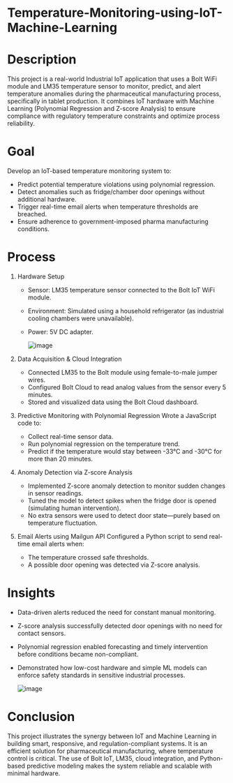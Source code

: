 # Temperature-Monitoring-using-IoT-Machine-Learning
# Description
This project is a real-world Industrial IoT application that uses a Bolt WiFi module and LM35 temperature sensor to monitor, predict, and alert temperature anomalies during the pharmaceutical manufacturing process, specifically in tablet production. It combines IoT hardware with Machine Learning (Polynomial Regression and Z-score Analysis) to ensure compliance with regulatory temperature constraints and optimize process reliability.
# Goal
Develop an IoT-based temperature monitoring system to:
- Predict potential temperature violations using polynomial regression.
- Detect anomalies such as fridge/chamber door openings without additional hardware.
- Trigger real-time email alerts when temperature thresholds are breached.
- Ensure adherence to government-imposed pharma manufacturing conditions.
# Process
1. Hardware Setup
   - Sensor: LM35 temperature sensor connected to the Bolt IoT WiFi module.
   - Environment: Simulated using a household refrigerator (as industrial cooling chambers were unavailable).
   - Power: 5V DC adapter.
  
     ![image](https://github.com/user-attachments/assets/4a1ffed3-1560-4999-b05c-6fb0f0903320)

2. Data Acquisition & Cloud Integration
   - Connected LM35 to the Bolt module using female-to-male jumper wires.
   - Configured Bolt Cloud to read analog values from the sensor every 5 minutes.
   - Stored and visualized data using the Bolt Cloud dashboard. 
3. Predictive Monitoring with Polynomial Regression
   Wrote a JavaScript code to:
   - Collect real-time sensor data.
   - Run polynomial regression on the temperature trend.
   - Predict if the temperature would stay between -33°C and -30°C for more than 20 minutes.
4. Anomaly Detection via Z-score Analysis
   - Implemented Z-score anomaly detection to monitor sudden changes in sensor readings.
   - Tuned the model to detect spikes when the fridge door is opened (simulating human intervention).
   - No extra sensors were used to detect door state—purely based on temperature fluctuation.
5. Email Alerts using Mailgun API
   Configured a Python script to send real-time email alerts when:
   - The temperature crossed safe thresholds.
   - A possible door opening was detected via Z-score analysis.
# Insights
- Data-driven alerts reduced the need for constant manual monitoring.
- Z-score analysis successfully detected door openings with no need for contact sensors.
- Polynomial regression enabled forecasting and timely intervention before conditions became non-compliant.
- Demonstrated how low-cost hardware and simple ML models can enforce safety standards in sensitive industrial processes.
  
  ![image](https://github.com/user-attachments/assets/284b8c70-6964-456c-bfe1-3f04a7871f35)

# Conclusion
This project illustrates the synergy between IoT and Machine Learning in building smart, responsive, and regulation-compliant systems. It is an efficient solution for pharmaceutical manufacturing, where temperature control is critical. The use of Bolt IoT, LM35, cloud integration, and Python-based predictive modeling makes the system reliable and scalable with minimal hardware.

